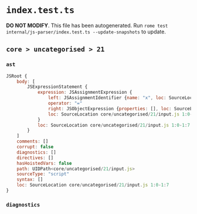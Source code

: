 # `index.test.ts`

**DO NOT MODIFY**. This file has been autogenerated. Run `rome test internal/js-parser/index.test.ts --update-snapshots` to update.

## `core > uncategorised > 21`

### `ast`

```javascript
JSRoot {
	body: [
		JSExpressionStatement {
			expression: JSAssignmentExpression {
				left: JSAssignmentIdentifier {name: "x", loc: SourceLocation core/uncategorised/21/input.js 1:0-1:1 (x)}
				operator: "="
				right: JSObjectExpression {properties: [], loc: SourceLocation core/uncategorised/21/input.js 1:4-1:7}
				loc: SourceLocation core/uncategorised/21/input.js 1:0-1:7
			}
			loc: SourceLocation core/uncategorised/21/input.js 1:0-1:7
		}
	]
	comments: []
	corrupt: false
	diagnostics: []
	directives: []
	hasHoistedVars: false
	path: UIDPath<core/uncategorised/21/input.js>
	sourceType: "script"
	syntax: []
	loc: SourceLocation core/uncategorised/21/input.js 1:0-1:7
}
```

### `diagnostics`

```

```
